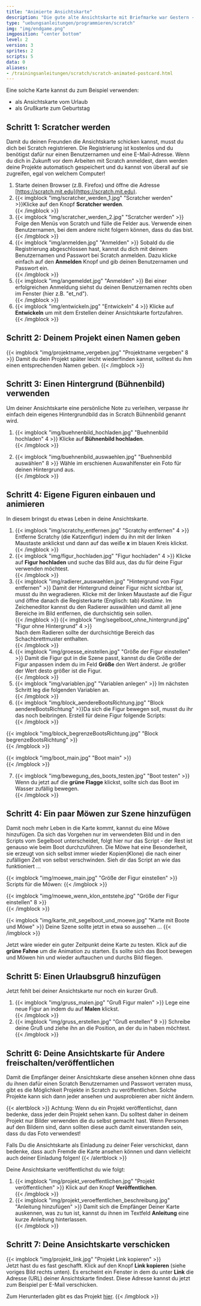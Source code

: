 ```yaml
---
title: "Animierte Ansichtskarte"
description: "Die gute alte Ansichtskarte mit Briefmarke war Gestern - heute bauen wir uns unsere eigene animierte Karte und verschicken sie an unsere Freunde."
type: "uebungsanleitungen/programmieren/scratch"
img: "img/endgame.png"
imgposition: "center bottom"
level: 2
version: 3
sprites: 2
scripts: 5
data: 0
aliases:
- /trainingsanleitungen/scratch/scratch-animated-postcard.html
---
```


Eine solche Karte kannst du zum Beispiel verwenden:

* als Ansichtskarte vom Urlaub
* als Grußkarte zum Geburtstag

## Schritt 1: Scratcher werden

Damit du deinen Freunden die Ansichtskarte schicken kannst, musst du dich bei Scratch registrieren. Die Registrierung ist kostenlos und du benötigst dafür nur einen Benutzernamen und eine E-Mail-Adresse. Wenn du dich in Zukunft vor dem Arbeiten mit Scratch anmeldest, dann werden deine Projekte automatisch gespeichert und du kannst von überall auf sie zugreifen, egal von welchem Computer!

1. Starte deinen Browser (z.B. Firefox) und öffne die Adresse [https://scratch.mit.edu](https://scratch.mit.edu).
2. {{< imgblock "img/scratcher_werden_1.jpg" "Scratcher werden" >}}Klicke auf den Knopf **Scratcher werden**.  
{{< /imgblock >}}
3. {{< imgblock "img/scratcher_werden_2.jpg" "Scratcher werden" >}}
Folge den Menüs von Scratch und fülle die Felder aus. Verwende einen Benutzernamen, bei dem andere nicht folgern können, dass du das bist.  
{{< /imgblock >}}
4. {{< imgblock "img/anmelden.jpg" "Anmelden" >}}
Sobald du die Registrierung abgeschlossen hast, kannst du dich mit deinem Benutzernamen und Passwort bei Scratch anmelden. Dazu klicke einfach auf den **Anmelden** Knopf und gib deinen Benutzernamen und Passwort ein.  
{{< /imgblock >}}
5. {{< imgblock "img/angemeldet.jpg" "Anmelden" >}}
Bei einer erfolgreichen Anmeldung siehst du deinen Benutzernamen rechts oben im Fenster (hier z.B. "et_nd").  
{{< /imgblock >}}
6. {{< imgblock "img/entwickeln.jpg" "Entwickeln" 4 >}}
Klicke auf **Entwickeln** um mit dem Erstellen deiner Ansichtskarte fortzufahren.  
{{< /imgblock >}}

## Schritt 2: Deinem Projekt einen Namen geben

{{< imgblock "img/projektname_vergeben.jpg" "Projektname vergeben" 8 >}}
Damit du dein Projekt später leicht wiederfinden kannst, solltest du ihm einen entsprechenden Namen geben.
{{< /imgblock >}}

## Schritt 3: Einen Hintergrund (Bühnenbild) verwenden

Um deiner Ansichtskarte eine persönliche Note zu verleihen, verpasse ihr einfach dein eigenes Hintergrundbild das in Scratch Bühnenbild genannt wird.

1. {{< imgblock "img/buehnenbild_hochladen.jpg" "Buehnenbild hochladen" 4 >}}
Klicke auf **Bühnenbild hochladen**.  
{{< /imgblock >}}

2. {{< imgblock "img/buehnenbild_auswaehlen.jpg" "Buehnenbild auswählen" 8 >}}
Wähle im erschienen Auswahlfenster ein Foto für deinen Hintergrund aus.  
{{< /imgblock >}}

## Schritt 4: Eigene Figuren einbauen und animieren

In diesem bringst du etwas Leben in deine Ansichtskarte.

1. {{< imgblock "img/scratchy_entfernen.jpg" "Scratchy entfernen" 4 >}}
Entferne Scratchy (die Katzenfigur) indem du ihn mit der linken Maustaste anklickst und dann auf das weiße **x** im blauen Kreis klickst.  
{{< /imgblock >}}
2. {{< imgblock "img/figur_hochladen.jpg" "Figur hochladen" 4 >}}
Klicke auf **Figur hochladen** und suche das Bild aus, das du für deine Figur verwenden möchtest.  
{{< /imgblock >}}
3. {{< imgblock "img/radierer_auswaehlen.jpg" "Hintergrund von Figur entfernen" >}}  Damit der Hintergrund deiner Figur nicht sichtbar ist, musst du ihn wegradieren. Klicke mit der linken Maustaste auf die Figur und öffne danach die Registerkarte (Englisch: tab) *Kostüme*. Im Zeicheneditor kannst du den Radierer auswählen und damit all jene Bereiche im Bild entfernen, die durchsichtig sein sollen.  
{{< /imgblock >}}
{{< imgblock "img/segelboot_ohne_hintergrund.jpg" "Figur ohne Hintergrund" 4 >}}  
Nach dem Radieren sollte der durchsichtige Bereich das Schachbrettmuster enthalten.  
{{< /imgblock >}}
4. {{< imgblock "img/groesse_einstellen.jpg" "Größe der Figur einstellen" >}}
Damit die Figur gut in die Szene passt, kannst du die Größe der Figur anpassen indem du im Feld **Größe** den Wert änderst. Je größer der Wert desto größer ist die Figur.  
{{< /imgblock >}}
5. {{< imgblock "img/variablen.jpg" "Variablen anlegen" >}}
Im nächsten Schritt leg die folgenden Variablen an.  
{{< /imgblock >}}
6. {{< imgblock "img/block_aendereBootsRichtung.jpg" "Block aendereBootsRichtung" >}}Da sich die Figur bewegen soll, musst du ihr das noch beibringen. Erstell für deine Figur folgende Scripts:   
{{< /imgblock >}}

{{< imgblock "img/block_begrenzeBootsRichtung.jpg" "Block begrenzeBootsRichtung" >}}  
{{< /imgblock >}}

{{< imgblock "img/boot_main.jpg" "Boot main" >}}  
{{< /imgblock >}}

7. {{< imgblock "img/bewegung_des_boots_testen.jpg" "Boot testen" >}}
Wenn du jetzt auf die **grüne Flagge** klickst, sollte sich das Boot im Wasser zufällig bewegen.  
{{< /imgblock >}}

## Schritt 4: Ein paar Möwen zur Szene hinzufügen

Damit noch mehr Leben in die Karte kommt, kannst du eine Möwe hinzufügen. Da sich das Vorgehen nur im verwendeten Bild und in den Scripts vom Segelboot unterscheidet, folgt hier nur das Script - der Rest ist genauso wie beim Boot durchzuführen. Die Möwe hat eine Besonderheit, sie erzeugt von sich selbst immer wieder Kopien(Klone) die nach einer zufälligen Zeit von selbst verschwinden. Sieh dir das Script an wie das funktioniert ...

{{< imgblock "img/moewe_main.jpg" "Größe der Figur einstellen" >}}
Scripts für die Möwen:
{{< /imgblock >}}

{{< imgblock "img/moewe_wenn_klon_entstehe.jpg" "Größe der Figur einstellen" 8 >}}  
{{< /imgblock >}}

{{< imgblock "img/karte_mit_segelboot_und_moewe.jpg" "Karte mit Boote und Möwe" >}}
Deine Szene sollte jetzt in etwa so aussehen ...
{{< /imgblock >}}

Jetzt wäre wieder ein guter Zeitpunkt deine Karte zu testen. Klick auf die **grüne Fahne** um die Animation zu starten. Es sollte sich das Boot bewegen und Möwen hin und wieder auftauchen und durchs Bild fliegen.

## Schritt 5: Einen Urlaubsgruß hinzufügen

Jetzt fehlt bei deiner Ansichtskarte nur noch ein kurzer Gruß. 

1. {{< imgblock "img/gruss_malen.jpg" "Gruß Figur malen" >}}
Lege eine neue Figur an indem du auf **Malen** klickst.   
{{< /imgblock >}} 
2. {{< imgblock "img/gruss_erstellen.jpg" "Gruß erstellen" 9 >}}
Schreibe deine Gruß und ziehe ihn an die Position, an der du in haben möchtest.  
{{< /imgblock >}}

## Schritt 6: Deine Ansichtskarte für Andere freischalten/veröffentlichen

Damit die Empfänger deiner Ansichtskarte diese ansehen können ohne dass du ihnen dafür einen Scratch Benutzernamen und Passwort verraten muss, gibt es die Möglichkeit Projekte in Scratch zu veröffentlichen. Solche Projekte kann sich dann jeder ansehen und ausprobieren aber nicht ändern.

{{< alertblock >}}
Achtung: Wenn du ein Projekt veröffentlichst, dann bedenke, dass jeder dein Projekt sehen kann. Du solltest daher in deinem Projekt nur Bilder verwenden die du selbst gemacht hast. Wenn Personen auf den Bildern sind, dann sollten diese auch damit einverstanden sein, dass du das Foto verwendest!

Falls Du die Ansichtskarte als Einladung zu deiner Feier verschickst, dann bedenke, dass auch Fremde die Karte ansehen können und dann vielleicht auch deiner Einladung folgen!
{{< /alertblock >}}

Deine Ansichtskarte veröffentlichst du wie folgt:

1. {{< imgblock "img/projekt_veroeffentlichen.jpg" "Projekt veröffentlichen" >}}
Klick auf den Knopf **Veröffentlichen**.  
{{< /imgblock >}}
2. {{< imgblock "img/projekt_veroeffentlichen_beschreibung.jpg" "Anleitung hinzufügen" >}}
Damit sich die Empfänger Deiner Karte auskennen, was zu tun ist, kannst du ihnen im Textfeld **Anleitung** eine kurze Anleitung hinterlassen.  
{{< /imgblock >}}

## Schritt 7: Deine Ansichtskarte verschicken

{{< imgblock "img/projekt_link.jpg" "Projekt Link kopieren" >}}  
Jetzt hast du es fast geschafft. Klick auf den Knopf **Link kopieren** (siehe voriges Bild rechts unten). Es erscheint ein Fenster in dem du unter **Link** die Adresse (URL) deiner Ansichtskarte findest. Diese Adresse kannst du jetzt zum Beispiel per E-Mail verschicken.  

Zum Herunterladen gibt es das Projekt [hier](animated_postcard.sb3).
{{< /imgblock >}}


